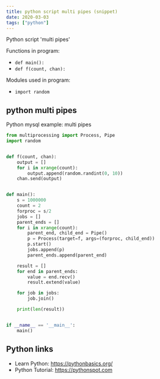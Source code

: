 ```yaml
---
title: python script multi pipes (snippet)
date: 2020-03-03
tags: ["python"]
---
```

Python script 'multi pipes'

Functions in program: 
* `def main():`
* `def f(count, chan):`

Modules used in program: 
* `import random`

## python multi pipes

Python mysql example: multi pipes

```python
from multiprocessing import Process, Pipe
import random


def f(count, chan):
    output = []
    for i in xrange(count):
        output.append(random.randint(0, 10))
    chan.send(output)


def main():
    s = 1000000
    count = 2
    forproc = s/2
    jobs = []
    parent_ends = []
    for i in xrange(count):
        parent_end, child_end = Pipe()
        p = Process(target=f, args=(forproc, child_end))
        p.start()
        jobs.append(p)
        parent_ends.append(parent_end)

    result = []
    for end in parent_ends:
        value = end.recv()
        result.extend(value)

    for job in jobs:
        job.join()

    print(len(result))


if __name__ == '__main__':
    main()


```

## Python links

- Learn Python: https://pythonbasics.org/
- Python Tutorial: https://pythonspot.com
